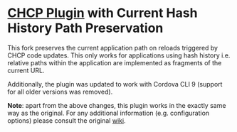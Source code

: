 # [CHCP Plugin](https://github.com/nordnet/cordova-hot-code-push) with Current Hash History Path Preservation

This fork preserves the current application path on reloads triggered by CHCP code updates. This only works for applications using hash history i.e. relative paths within the application are implemented as fragments of the current URL.

Additionally, the plugin was updated to work with Cordova CLI 9 (support for all older versions was removed).

**Note**: apart from the above changes, this plugin works in the exactly same way as the original. For any additional information (e.g. configuration options) please consult the original [wiki](https://github.com/nordnet/cordova-hot-code-push/wiki).